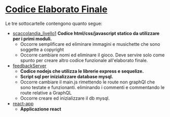 # [Codice Elaborato Finale](../README.md)
Le tre sottocartelle contengono quanto segue:
- [scaccolandia_livello1](scaccolandia_livello1)
  **Codice html/css/javascript statico da utilizzare per i primi moduli.**
  - Occorre semplificare ed eliminare immagini e musichette che sono soggette a copyright
  - Occorre cambiare nomi ed eliminare il gioco. Deve servire solo come spunto per creare
    altro codice funzionale all'elaborato finale.
- [feedbackServer](feedbackServer)
  - **Codice nodejs che utilizza le librerie express e sequelize.**
  - **Script sql per inizializzare database mysql.**
  - Occorre cambiare il main.js rimettendo le route non graphQl che sono testate e funzionanti. eliminando i commenti
  e commentando le route relative a GraphQL
  - Occorre creare ed inizializzare il db mysql.
- [react-app](react-app)
  - **Applicazione react**
